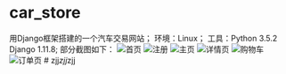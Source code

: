 # car_store
用Django框架搭建的一个汽车交易网站；
环境：Linux；
工具：Python 3.5.2   Django 1.11.8;
部分截图如下：
![首页](https://github.com/wddzz/car_store/raw/master/shouye.jpg)
![注册](https://github.com/wddzz/car_store/raw/master/zhuce.png)
![主页](https://github.com/wddzz/car_store/raw/master/zhuye.jpg)
![详情页](https://github.com/wddzz/car_store/raw/master/xiangqingye.jpg)
![购物车](https://github.com/wddzz/car_store/raw/master/gouwuche.png)
![订单页](https://github.com/wddzz/car_store/raw/master/dingdan.png)
#   z j j _ z j j _ z j j  
 